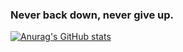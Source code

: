 ### Never back down, never give up.


[![Anurag's GitHub stats](https://github-readme-stats.vercel.app/api?username=okazel)](https://github.com/anuraghazra/github-readme-stats)
